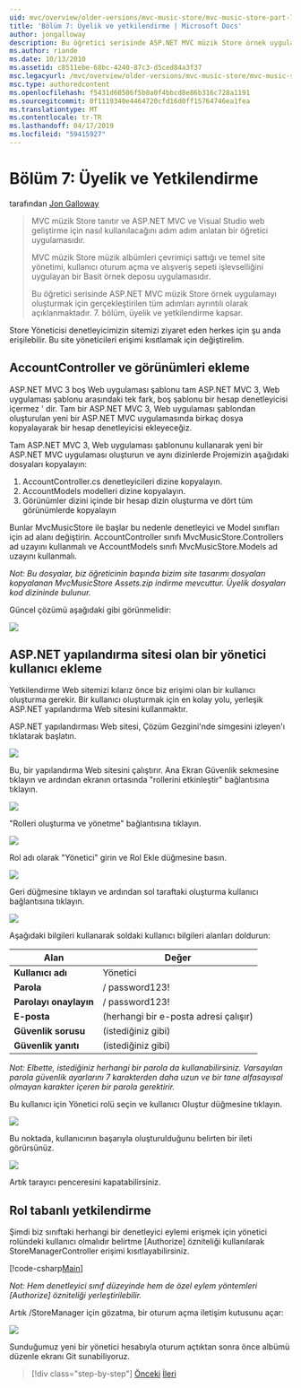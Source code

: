 ```yaml
---
uid: mvc/overview/older-versions/mvc-music-store/mvc-music-store-part-7
title: 'Bölüm 7: Üyelik ve yetkilendirme | Microsoft Docs'
author: jongalloway
description: Bu öğretici serisinde ASP.NET MVC müzik Store örnek uygulamayı oluşturmak için gerçekleştirilen tüm adımları ayrıntılı olarak açıklanmaktadır. 7. bölüm, üyelik ve yetkilendirme kapsar.
ms.author: riande
ms.date: 10/13/2010
ms.assetid: c8511ebe-68bc-4240-87c3-d5ced84a3f37
msc.legacyurl: /mvc/overview/older-versions/mvc-music-store/mvc-music-store-part-7
msc.type: authoredcontent
ms.openlocfilehash: f5431d60506f5b0a0f4bbcd8e86b316c728a1191
ms.sourcegitcommit: 0f1119340e4464720cfd16d0ff15764746ea1fea
ms.translationtype: MT
ms.contentlocale: tr-TR
ms.lasthandoff: 04/17/2019
ms.locfileid: "59415927"
---
```

# <a name="part-7-membership-and-authorization"></a>Bölüm 7: Üyelik ve Yetkilendirme

tarafından [Jon Galloway](https://github.com/jongalloway)

> MVC müzik Store tanıtır ve ASP.NET MVC ve Visual Studio web geliştirme için nasıl kullanılacağını adım adım anlatan bir öğretici uygulamasıdır.  
>   
> MVC müzik Store müzik albümleri çevrimiçi sattığı ve temel site yönetimi, kullanıcı oturum açma ve alışveriş sepeti işlevselliğini uygulayan bir Basit örnek deposu uygulamasıdır.  
>   
> Bu öğretici serisinde ASP.NET MVC müzik Store örnek uygulamayı oluşturmak için gerçekleştirilen tüm adımları ayrıntılı olarak açıklanmaktadır. 7. bölüm, üyelik ve yetkilendirme kapsar.


Store Yöneticisi denetleyicimizin sitemizi ziyaret eden herkes için şu anda erişilebilir. Bu site yöneticileri erişimi kısıtlamak için değiştirelim.

## <a name="adding-the-accountcontroller-and-views"></a>AccountController ve görünümleri ekleme

ASP.NET MVC 3 boş Web uygulaması şablonu tam ASP.NET MVC 3, Web uygulaması şablonu arasındaki tek fark, boş şablonu bir hesap denetleyicisi içermez ' dir. Tam bir ASP.NET MVC 3, Web uygulaması şablondan oluşturulan yeni bir ASP.NET MVC uygulamasında birkaç dosya kopyalayarak bir hesap denetleyicisi ekleyeceğiz.

Tam ASP.NET MVC 3, Web uygulaması şablonunu kullanarak yeni bir ASP.NET MVC uygulaması oluşturun ve aynı dizinlerde Projemizin aşağıdaki dosyaları kopyalayın:

1. AccountController.cs denetleyicileri dizine kopyalayın.
2. AccountModels modelleri dizine kopyalayın.
3. Görünümler dizini içinde bir hesap dizin oluşturma ve dört tüm görünümlerde kopyalayın

Bunlar MvcMusicStore ile başlar bu nedenle denetleyici ve Model sınıfları için ad alanı değiştirin. AccountController sınıfı MvcMusicStore.Controllers ad uzayını kullanmalı ve AccountModels sınıfı MvcMusicStore.Models ad uzayını kullanmalı.

*Not: Bu dosyalar, biz öğreticinin başında bizim site tasarımı dosyaları kopyalanan MvcMusicStore Assets.zip indirme mevcuttur. Üyelik dosyaları kod dizininde bulunur.*

Güncel çözümü aşağıdaki gibi görünmelidir:

![](mvc-music-store-part-7/_static/image1.png)

## <a name="adding-an-administrative-user-with-the-aspnet-configuration-site"></a>ASP.NET yapılandırma sitesi olan bir yönetici kullanıcı ekleme

Yetkilendirme Web sitemizi kılarız önce biz erişimi olan bir kullanıcı oluşturma gerekir. Bir kullanıcı oluşturmak için en kolay yolu, yerleşik ASP.NET yapılandırma Web sitesini kullanmaktır.

ASP.NET yapılandırması Web sitesi, Çözüm Gezgini'nde simgesini izleyen'ı tıklatarak başlatın.

![](mvc-music-store-part-7/_static/image2.png)

Bu, bir yapılandırma Web sitesini çalıştırır. Ana Ekran Güvenlik sekmesine tıklayın ve ardından ekranın ortasında "rollerini etkinleştir" bağlantısına tıklayın.

![](mvc-music-store-part-7/_static/image3.png)

"Rolleri oluşturma ve yönetme" bağlantısına tıklayın.

![](mvc-music-store-part-7/_static/image4.png)

Rol adı olarak "Yönetici" girin ve Rol Ekle düğmesine basın.

![](mvc-music-store-part-7/_static/image5.png)

Geri düğmesine tıklayın ve ardından sol taraftaki oluşturma kullanıcı bağlantısına tıklayın.

![](mvc-music-store-part-7/_static/image6.png)

Aşağıdaki bilgileri kullanarak soldaki kullanıcı bilgileri alanları doldurun:

| **Alan** | **Değer** |
| --- | --- |
| **Kullanıcı adı** | Yönetici |
| **Parola** | / password123! |
| **Parolayı onaylayın** | / password123! |
| **E-posta** | (herhangi bir e-posta adresi çalışır) |
| **Güvenlik sorusu** | (istediğiniz gibi) |
| **Güvenlik yanıtı** | (istediğiniz gibi) |

*Not: Elbette, istediğiniz herhangi bir parola da kullanabilirsiniz. Varsayılan parola güvenlik ayarlarını 7 karakterden daha uzun ve bir tane alfasayısal olmayan karakter içeren bir parola gerektirir.*

Bu kullanıcı için Yönetici rolü seçin ve kullanıcı Oluştur düğmesine tıklayın.

![](mvc-music-store-part-7/_static/image7.png)

Bu noktada, kullanıcının başarıyla oluşturulduğunu belirten bir ileti görürsünüz.

![](mvc-music-store-part-7/_static/image8.png)

Artık tarayıcı penceresini kapatabilirsiniz.

## <a name="role-based-authorization"></a>Rol tabanlı yetkilendirme

Şimdi biz sınıftaki herhangi bir denetleyici eylemi erişmek için yönetici rolündeki kullanıcı olmalıdır belirtme [Authorize] özniteliği kullanılarak StoreManagerController erişimi kısıtlayabilirsiniz.

[!code-csharp[Main](mvc-music-store-part-7/samples/sample1.cs)]

*Not: Hem denetleyici sınıf düzeyinde hem de özel eylem yöntemleri [Authorize] özniteliği yerleştirilebilir.*

Artık /StoreManager için gözatma, bir oturum açma iletişim kutusunu açar:

![](mvc-music-store-part-7/_static/image9.png)

Sunduğumuz yeni bir yönetici hesabıyla oturum açtıktan sonra önce albümü düzenle ekranı Git sunabiliyoruz.

> [!div class="step-by-step"]
> [Önceki](mvc-music-store-part-6.md)
> [İleri](mvc-music-store-part-8.md)
